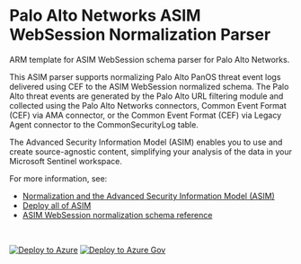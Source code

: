 # Palo Alto Networks ASIM WebSession Normalization Parser

ARM template for ASIM WebSession schema parser for Palo Alto Networks.

This ASIM parser supports normalizing Palo Alto PanOS threat event logs delivered using CEF to the ASIM WebSession normalized schema. The Palo Alto threat events are generated by the Palo Alto URL filtering module and collected using the Palo Alto Networks connectors, Common Event Format (CEF) via AMA connector, or the Common Event Format (CEF) via Legacy Agent connector to the CommonSecurityLog table.


The Advanced Security Information Model (ASIM) enables you to use and create source-agnostic content, simplifying your analysis of the data in your Microsoft Sentinel workspace.

For more information, see:

- [Normalization and the Advanced Security Information Model (ASIM)](https://aka.ms/AboutASIM)
- [Deploy all of ASIM](https://aka.ms/DeployASIM)
- [ASIM WebSession normalization schema reference](https://aka.ms/ASimWebSessionDoc)

<br>

[![Deploy to Azure](https://aka.ms/deploytoazurebutton)](https://portal.azure.com/#create/Microsoft.Template/uri/https%3A%2F%2Fraw.githubusercontent.com%2FAzure%2FAzure-Sentinel%2Fmaster%2FParsers%2FASimWebSession%2FARM%2FASimWebSessionPaloAltoNetworks%2FASimWebSessionPaloAltoNetworks.json) [![Deploy to Azure Gov](https://aka.ms/deploytoazuregovbutton)](https://portal.azure.us/#create/Microsoft.Template/uri/https%3A%2F%2Fraw.githubusercontent.com%2FAzure%2FAzure-Sentinel%2Fmaster%2FParsers%2FASimWebSession%2FARM%2FASimWebSessionPaloAltoNetworks%2FASimWebSessionPaloAltoNetworks.json)
